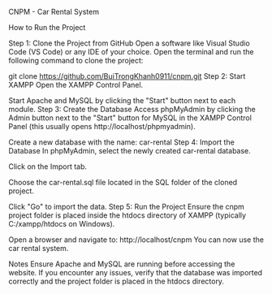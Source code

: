 CNPM - Car Rental System

How to Run the Project

Step 1: Clone the Project from GitHub
Open a software like Visual Studio Code (VS Code) or any IDE of your choice.
Open the terminal and run the following command to clone the project:

git clone https://github.com/BuiTrongKhanh0911/cnpm.git
Step 2: Start XAMPP
Open the XAMPP Control Panel.

Start Apache and MySQL by clicking the "Start" button next to each module.
Step 3: Create the Database
Access phpMyAdmin by clicking the Admin button next to the "Start" button for MySQL in the XAMPP Control Panel (this usually opens http://localhost/phpmyadmin).

Create a new database with the name: car-rental
Step 4: Import the Database
In phpMyAdmin, select the newly created car-rental database.

Click on the Import tab.

Choose the car-rental.sql file located in the SQL folder of the cloned project.

Click "Go" to import the data.
Step 5: Run the Project
Ensure the cnpm project folder is placed inside the htdocs directory of XAMPP (typically C:/xampp/htdocs on Windows).

Open a browser and navigate to: http://localhost/cnpm
You can now use the car rental system.

Notes
Ensure Apache and MySQL are running before accessing the website.
If you encounter any issues, verify that the database was imported correctly and the project folder is placed in the htdocs directory.
